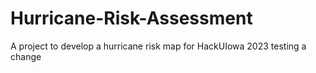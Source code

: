 # Hurricane-Risk-Assessment
A project to develop a hurricane risk map for HackUIowa 2023
testing a change
